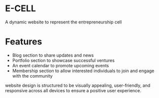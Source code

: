 # E-CELL
A dynamic website to represent the entrepreneurship cell

# Features
  * Blog section to share updates and news
  * Portfolio section to showcase successful ventures 
  * An event calendar to promote upcoming events
  * Membership section to allow interested individuals to join and engage with the community

website design is structured to be visually appealing, user-friendly, and responsive across all devices to ensure a positive user experience.
